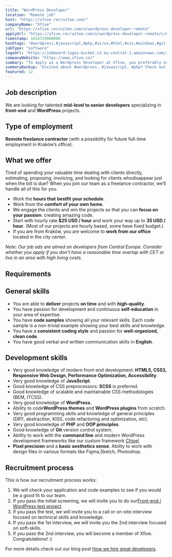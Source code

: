 ```yaml
---
title: "WordPress Developer"
location: "Remote job"
host: "https://xfive.recruitee.com/"
companyName: "Xfive"
url: "https://xfive.recruitee.com/o/wordpress-developer-remote"
applyUrl: "https://xfive.recruitee.com/o/wordpress-developer-remote/c/new"
timestamp: 1614729600000
hashtags: "#wordpress,#javascript,#php,#ui/ux,#html,#css,#windows,#git,#photoshop,#figma"
jobType: "software"
logoUrl: "https://jobboard-logos-bucket.s3.eu-central-1.amazonaws.com/xfive"
companyWebsite: "https://www.xfive.co/"
summary: "To apply as a Wordpress Developer at Xfive, you preferably need to have some experience in: #wordpress, #javascript, #php."
summaryBackup: "Excited about #wordpress, #javascript, #php? Check out this job post!"
featured: 12
---
```


## Job description

We are looking for talented **mid-level to senior developers** specializing in **front-end** and **WordPress** projects.

## Type of employment

**Remote freelance contractor** (with a possibility for future full-time employment in Kraków’s office).

## What we offer

Tired of spending your valuable time dealing with clients directly, estimating, proposing, invoicing, and looking for clients whodisappear just when the bill is due? When you join our team as a freelance contractor, we’ll handle all of this for you.

*   Work the **hours that** **bestfit your schedule**.
*   Work from the **comfort of your own home**.
*   We engage the clients and win the projects so that you can **focus on** **your passion**: creating amazing code.
*   Start with hourly rate **$25 USD / hour** and work your way up to **35 USD / hour**. (Most of our projects are hourly based, some have fixed budget.)
*   If you are from Kraków, you are welcome to **work from our office** located in the city center.

_Note: Our job ads are aimed on developers from Central Europe. Consider whether you apply if you don't have a reasonable time overlap with CET or live in an area with high living costs._

## Requirements

## General skills

*   You are able to **deliver** projects **on time** and with **high-quality**.
*   You have passion for development and continuous **self-education** in your area of expertise.
*   You have **code samples** showing all your relevant skills. Each code sample is a non-trivial example showing your best skills and knowledge.
*   You have a **consistent coding style** and passion for **well-organized, clean code**.
*   You have good verbal and written communication skills in **English**.

## Development skills

*   Very good knowledge of modern front-end development: **HTML5, CSS3, Responsive Web Design, Performance Optimization, Accessibility**.
*   Very good knowledge of **JavaScript**.
*   Good knowledge of CSS preprocessors: **SCSS** is preferred.
*   Good knowledge of scalable and maintainable CSS methodologies (BEM, ITCSS).
*   Very good knowledge of **WordPress.**
*   Ability to code**WordPress themes** and **WordPress plugins** from scratch.
*   Very good programming skills and knowledge of general principles (DRY, abstraction, KISS, code refactoring and optimization, etc).
*   Very good knowledge of **PHP** and **OOP principles**.
*   Good knowledge of **Git** version control system.
*   Ability to work with the **command line** and modern WordPress development frameworks like our custom framework [Chisel](https://www.getchisel.co/).
*   **Pixel precision** and a **basic aesthetics sense**. Ability to work with design files in various formats like Figma,Sketch, Photoshop.

## Recruitment process

This is how our recruitment process works:

1.  We will check your application and code examples to see if you would be a good fit to our team.
2.  If you pass the initial screening, we will invite you to do our[Front-end / WordPress test project](https://github.com/xfiveco/fe-wp-test).
3.  If you pass the test, we will invite you to a call or on-site interview focused on technical skills and knowledge.
4.  If you pass the 1st interview, we will invite you the 2nd interview focused on soft-skills.
5.  If you pass the 2nd interview, you will become a member of Xfive. Congratulations! :)

For more details check out our blog post [How we hire great developers](https://www.xfive.co/blog/how-we-hire-great-developers/).
